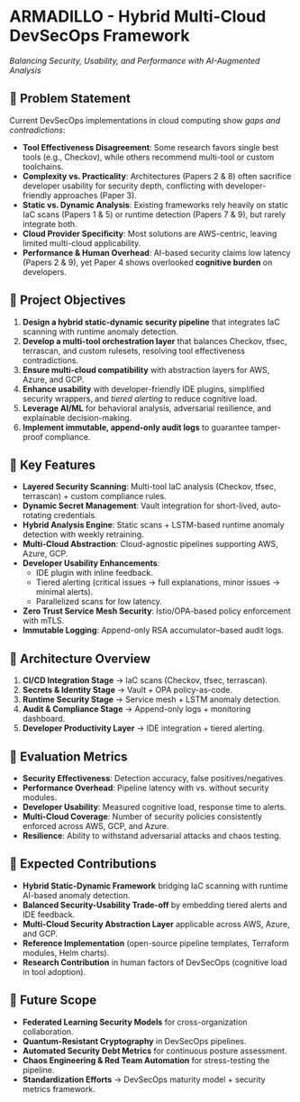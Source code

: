 # ARMADILLO - Hybrid Multi-Cloud DevSecOps Framework

*Balancing Security, Usability, and Performance with AI-Augmented Analysis*

## 🔹 Problem Statement

Current DevSecOps implementations in cloud computing show *gaps and contradictions*:

- **Tool Effectiveness Disagreement**: Some research favors single best tools (e.g., Checkov), while others recommend multi-tool or custom toolchains.
- **Complexity vs. Practicality**: Architectures (Papers 2 & 8) often sacrifice developer usability for security depth, conflicting with developer-friendly approaches (Paper 3).
- **Static vs. Dynamic Analysis**: Existing frameworks rely heavily on static IaC scans (Papers 1 & 5) or runtime detection (Papers 7 & 9), but rarely integrate both.
- **Cloud Provider Specificity**: Most solutions are AWS-centric, leaving limited multi-cloud applicability.
- **Performance & Human Overhead**: AI-based security claims low latency (Papers 2 & 9), yet Paper 4 shows overlooked **cognitive burden** on developers.

## 🔹 Project Objectives

1. **Design a hybrid static-dynamic security pipeline** that integrates IaC scanning with runtime anomaly detection.
2. **Develop a multi-tool orchestration layer** that balances Checkov, tfsec, terrascan, and custom rulesets, resolving tool effectiveness contradictions.
3. **Ensure multi-cloud compatibility** with abstraction layers for AWS, Azure, and GCP.
4. **Enhance usability** with developer-friendly IDE plugins, simplified security wrappers, and *tiered alerting* to reduce cognitive load.
5. **Leverage AI/ML** for behavioral analysis, adversarial resilience, and explainable decision-making.
6. **Implement immutable, append-only audit logs** to guarantee tamper-proof compliance.

## 🔹 Key Features

- **Layered Security Scanning**: Multi-tool IaC analysis (Checkov, tfsec, terrascan) + custom compliance rules.
- **Dynamic Secret Management**: Vault integration for short-lived, auto-rotating credentials.
- **Hybrid Analysis Engine**: Static scans + LSTM-based runtime anomaly detection with weekly retraining.
- **Multi-Cloud Abstraction**: Cloud-agnostic pipelines supporting AWS, Azure, GCP.
- **Developer Usability Enhancements**:
  - IDE plugin with inline feedback.
  - Tiered alerting (critical issues → full explanations, minor issues → minimal alerts).
  - Parallelized scans for low latency.
- **Zero Trust Service Mesh Security**: Istio/OPA-based policy enforcement with mTLS.
- **Immutable Logging**: Append-only RSA accumulator–based audit logs.

## 🔹 Architecture Overview

1. **CI/CD Integration Stage** → IaC scans (Checkov, tfsec, terrascan).
2. **Secrets & Identity Stage** → Vault + OPA policy-as-code.
3. **Runtime Security Stage** → Service mesh + LSTM anomaly detection.
4. **Audit & Compliance Stage** → Append-only logs + monitoring dashboard.
5. **Developer Productivity Layer** → IDE integration + tiered alerting.

## 🔹 Evaluation Metrics

- **Security Effectiveness**: Detection accuracy, false positives/negatives.
- **Performance Overhead**: Pipeline latency with vs. without security modules.
- **Developer Usability**: Measured cognitive load, response time to alerts.
- **Multi-Cloud Coverage**: Number of security policies consistently enforced across AWS, GCP, and Azure.
- **Resilience**: Ability to withstand adversarial attacks and chaos testing.

## 🔹 Expected Contributions

- **Hybrid Static-Dynamic Framework** bridging IaC scanning with runtime AI-based anomaly detection.
- **Balanced Security-Usability Trade-off** by embedding tiered alerts and IDE feedback.
- **Multi-Cloud Security Abstraction Layer** applicable across AWS, Azure, and GCP.
- **Reference Implementation** (open-source pipeline templates, Terraform modules, Helm charts).
- **Research Contribution** in human factors of DevSecOps (cognitive load in tool adoption).

## 🔹 Future Scope

- **Federated Learning Security Models** for cross-organization collaboration.
- **Quantum-Resistant Cryptography** in DevSecOps pipelines.
- **Automated Security Debt Metrics** for continuous posture assessment.
- **Chaos Engineering & Red Team Automation** for stress-testing the pipeline.
- **Standardization Efforts** → DevSecOps maturity model + security metrics framework.